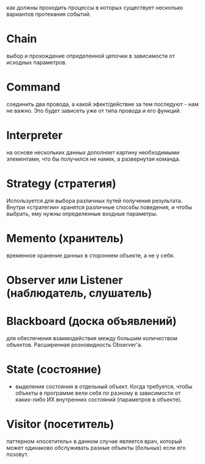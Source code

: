 
как должны проходить процессы 
в которых существует несколько вариантов протекания событий.

# Chain
выбор и прохождение определенной цепочки
в зависимости от исходных параметров.


# Command
соединить два провода, 
а какой эфект/действие за тем последуют - нам не важно.
Это будет зависеть уже от типа провода и его функций.


# Interpreter
на основе нескольких данных 
дополняет картину необходимыми элементами,
что бы получился не намек, а развернутая команда.


# Strategy (стратегия)
Используется для выбора различных путей получения результата.
Внутри «стратегии» хранятся различные способы поведения,
и чтобы выбрать, ему нужны определенные входные параметры.


# Memento (хранитель)
временное хранение данных в стороннем объекте, а не у себя.


# Observer или Listener (наблюдатель, слушатель)


# Blackboard (доска объявлений)
для обеспечения взаимодействия между большим количеством объектов.
Расширенная розновидность Observer'a.


# State (состояние)
- выделение состояния в отдельный объект.
Когда требуется, чтобы объекты в программе вели себя 
по разному в зависимости от каких-либо ИХ внутренних состояний (параметров в объекте).


# Visitor (посетитель)
паттерном «посетитель» в данном случае является врач, 
который может одинаково обслуживать разные объекты (больных) если его позовут.







